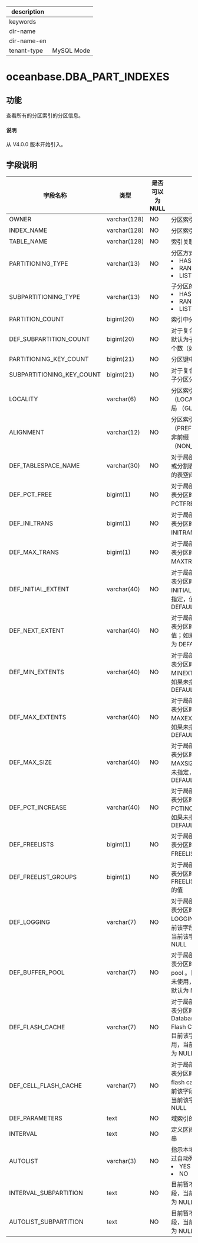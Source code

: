 |description||
|---|---|
|keywords||
|dir-name||
|dir-name-en||
|tenant-type|MySQL Mode|

# oceanbase.DBA_PART_INDEXES

## 功能

查看所有的分区索引的分区信息。

<main id="notice" type='explain'>
  <h4>说明</h4>
  <p>从 V4.0.0 版本开始引入。</p>
</main>

## 字段说明

|           字段名称            |      类型       | 是否可以为 NULL |  描述  |
|---------------------------|---------------|------------|--------------------------------|
| OWNER                     | varchar(128)  | NO         | 分区索引所有者                                                                                 |
| INDEX_NAME                | varchar(128)  | NO         | 分区索引的名字                                                                                 |
| TABLE_NAME                | varchar(128)  | NO         | 索引关联的表的名字                                                                               |
| PARTITIONING_TYPE         | varchar(13)   | NO         | 分区方式: <li> HASH   <li> RANGE   <li> LIST        |
| SUBPARTITIONING_TYPE      | varchar(13)   | NO         | 子分区的分区方式: <li> HASH   <li> RANGE   <li> LIST    |
| PARTITION_COUNT           | bigint(20)    | NO         | 索引中分区个数                                                                                 |
| DEF_SUBPARTITION_COUNT    | bigint(20)    | NO         | 对于复合分区索引，默认为子分区的分区个数（如果指定）                                                              |
| PARTITIONING_KEY_COUNT    | bigint(21)    | NO         | 分区键中列的个数                                                                                |
| SUBPARTITIONING_KEY_COUNT | bigint(21)    | NO         | 对于复合分区索引，子分区分区键个数                                                                       |
| LOCALITY                  | varchar(6)    | NO         | 分区索引是局部（LOCAL） 还是全局 （GLOBAL）                                                            |
| ALIGNMENT                 | varchar(12)   | NO         | 分区索引是前缀（PREFIXED）还是非前缀 （NON_PREFIXED）                                                   |
| DEF_TABLESPACE_NAME       | varchar(30)   | NO         | 对于局部索引, 添加或分割表分区时默认的表空间                                                                 |
| DEF_PCT_FREE              | bigint(1)     | NO         | 对于局部索引，添加表分区时默认 PCTFREE 值                                                              |
| DEF_INI_TRANS             | bigint(1)     | NO         | 对于局部索引，添加表分区时默认 INITRANS 值                                                              |
| DEF_MAX_TRANS             | bigint(1)     | NO         | 对于局部索引，添加表分区时默认 MAXTRANS 的值                                                             |
| DEF_INITIAL_EXTENT        | varchar(40)   | NO         | 对于局部索引，添加表分区时默认 INITIAL 值。如果未指定，值为 DEFAULT                                              |
| DEF_NEXT_EXTENT           | varchar(40)   | NO         | 对于局部索引，添加表分区时默认 NEXT 值；如果未指定，值为 DEFAULT                                                 |
| DEF_MIN_EXTENTS           | varchar(40)   | NO         | 对于局部索引，添加表分区时默认 MINEXTENTS 值。如果未指定，值为 DEFAULT                                           |
| DEF_MAX_EXTENTS           | varchar(40)   | NO         | 对于局部索引，添加表分区时默认 MAXEXTENTS 值。如果未指定，值为 DEFAULT                                           |
| DEF_MAX_SIZE              | varchar(40)   | NO         | 对于局部索引，添加表分区时默认 MAXSIZE 值；如果未指定，值为 DEFAULT                                              |
| DEF_PCT_INCREASE          | varchar(40)   | NO         | 对于局部索引，添加表分区时默认 PCTINCREASE 值；如果未指定，值为 DEFAULT                                          |
| DEF_FREELISTS             | bigint(1)     | NO         | 对于局部索引，添加表分区时默认 FREELISTS 的值                                                            |
| DEF_FREELIST_GROUPS       | bigint(1)     | NO         | 对于局部索引，添加表分区时默认 FREELIST GROUPS 的值                                                      |
| DEF_LOGGING               | varchar(7)    | NO         | 对于局部索引，添加表分区时默认 LOGGING 参数。目前该字段暂未使用，当前该字段默认为 NULL                                      |
| DEF_BUFFER_POOL           | varchar(7)    | NO         | 对于局部索引，添加表分区时默认 buffer pool 。目前该字段暂未使用，当前该字段默认为 NULL                                    |
| DEF_FLASH_CACHE           | varchar(7)    | NO         | 对于局部索引，添加表分区时默认 Database Smart Flash Cache hint。目前该字段暂未使用，当前该字段默认为 NULL                 |
| DEF_CELL_FLASH_CACHE      | varchar(7)    | NO         | 对于局部索引, 添加表分区时默认 cell flash cache hint。目前该字段暂未使用，当前该字段默认为 NULL                          |
| DEF_PARAMETERS            | text          | NO         | 域索引的默认参数串                                                                               |
| INTERVAL                  | text          | NO         | 定义区间划分的字符串                                                                              |
| AUTOLIST                  | varchar(3)    | NO         | 指示本地索引是否通过自动列表分区：<li>YES<li>NO                                                                               |
| INTERVAL_SUBPARTITION     | text | NO         | 目前暂不支持该字段，当前该字段默认为 NULL     |
| AUTOLIST_SUBPARTITION     | text | NO         | 目前暂不支持该字段，当前该字段默认为 NULL     |
